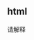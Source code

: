 ## html


请解释 <script>、<script async> 和 <script defer> 的区别


## CSS
1. 什么情况下，用translate()而不用绝对定位？什么时候，情况相反。
> translate()是transform的一个值。改变transform或opacity不会触发浏览器重新布局（reflow）或重绘（repaint），只会触发复合（compositions）。而改变绝对定位会触发重新布局，进而触发重绘和复合。transform使浏览器为元素创建一个 GPU 图层，但改变绝对定位会使用到 CPU。 因此translate()更高效，可以缩短平滑动画的绘制时间。
>
>当使用translate()时，元素仍然占据其原始空间（有点像position：relative），这与改变绝对定位不同。


## JS
1. 输出结果
```js
var a = 1;
function b() {
    a = 10;
    return;

    function a() {}
}
b();
alert(a);
```
1. 判断一个对象是否为空（{}） 的方法有哪些?
for...in, Object.keys, Object.values, Object.entries, Object.getOwnPropertyNames, 
JSON.stringify-> toJSON-> toString, valueof


2. ['1', '2', '3'].map(parseInt)返回结果 
[1, NaN, NaN ]

3. Array.prototype.indexOf 与 Array.includes有什么区别？
```js
const arr = [NaN, +0, -0,,];
arr.indexOf(NaN); // -1
arr.indexOf(undefined); // -1
arr.indexOf(0); // 1
arr.indexOf(-0); // 1

arr.includes(NaN); // true
arr.includes(undefined); // true
```

将数组const arr = [ [1, 2, 2], [3, 4, 5, 5], [6, 7, 8, 9, [11, 12, [12, 13, [14] ] ] ], 10] 扁平化/去重/排序，性能如何？
```js
const arr = [[1, 2, 2], [3, 4, 5, 5], [6, 7, 8, 9, [11, 12, [12, 13, [14]]]], 10];
function one(s) {
    return Array.from(new Set(s.flat(Infinity))).sort((a, b) => a - b)
}

function two(s) {
    return Array.from(new Set(s.toString().split(","))).sort((a, b) => a - b).map(Number)
}

function three(s) {
    function unique(a) {
        return a.filter((item, index) => {
            return a.indexOf(item) === index
        })
    }
    return unique(s.toString().split(",")).sort((a, b) => a - b).map(Number)
};
```
async/await 与 promise有什么不同？ 自己实现async/await 或 promise的polyfill


## web
同一个域名下，最多可以同时建立几个链接？HTTP/2有对应的解决方案否？如果不用HTTP/2，如何解决？
https://github.com/Advanced-Frontend/Daily-Interview-Question/issues/14


